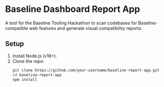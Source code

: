 # Baseline Dashboard Report App
A tool for the Baseline Tooling Hackathon to scan codebases for Baseline-compatible web features and generate visual compatibility reports.

## Setup
1. Install Node.js (v18+).
2. Clone the repo:
   ```bash
   git clone https://github.com/your-username/baseline-report-app.git
   cd baseline-report-app
   npm install